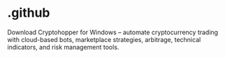 # .github
Download Cryptohopper for Windows – automate cryptocurrency trading with cloud-based bots, marketplace strategies, arbitrage, technical indicators, and risk management tools.
